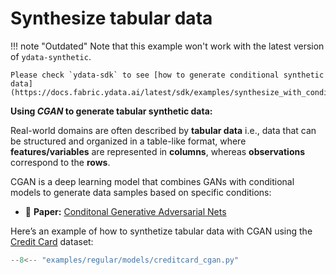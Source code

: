 # Synthesize tabular data

!!! note "Outdated"
    Note that this example won't work with the latest version of `ydata-synthetic`. 

    Please check `ydata-sdk` to see [how to generate conditional synthetic data](https://docs.fabric.ydata.ai/latest/sdk/examples/synthesize_with_conditional_sampling/).

**Using *CGAN* to generate tabular synthetic data:**

Real-world domains are often described by **tabular data** i.e., data that can be structured and organized in a table-like format, where **features/variables** are represented in **columns**, whereas **observations** correspond to the **rows**.

CGAN is a deep learning model that combines GANs with conditional models to generate data samples based on specific conditions:

- 📑 **Paper:** [Conditonal Generative Adversarial Nets](https://arxiv.org/abs/1411.1784)

Here’s an example of how to synthetize tabular data with CGAN using the [Credit Card](https://www.openml.org/search?type=data&sort=runs&id=1597&status=active) dataset:


```python
--8<-- "examples/regular/models/creditcard_cgan.py"
```
